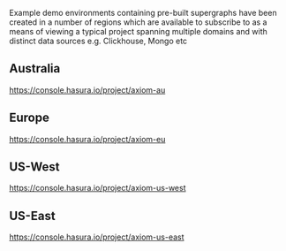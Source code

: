 Example demo environments containing pre-built supergraphs have been created in a number of regions which are available to subscribe to as a means of viewing a typical project spanning multiple domains and with distinct data sources e.g. Clickhouse, Mongo etc

## Australia
https://console.hasura.io/project/axiom-au

## Europe
https://console.hasura.io/project/axiom-eu

## US-West
https://console.hasura.io/project/axiom-us-west

## US-East
https://console.hasura.io/project/axiom-us-east